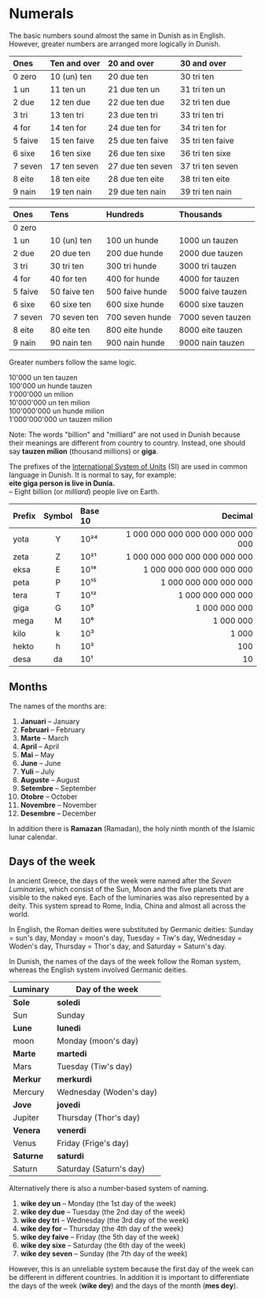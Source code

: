 # Numerals

The basic numbers sound almost the same in Dunish as in English.
However, greater numbers are arranged more logically in Dunish.

| Ones    | Ten and over | 20 and over      | 30 and over      |
|:--------|:-------------|:-----------------|:-----------------|
| 0 zero  | 10 (un) ten  | 20 due ten       | 30 tri ten       |
| 1 un    | 11 ten un    | 21 due ten un    | 31 tri ten un    |
| 2 due   | 12 ten due   | 22 due ten due   | 32 tri ten due   |
| 3 tri   | 13 ten tri   | 23 due ten tri   | 33 tri ten tri   |
| 4 for   | 14 ten for   | 24 due ten for   | 34 tri ten for   |
| 5 faive | 15 ten faive | 25 due ten faive | 35 tri ten faive |
| 6 sixe  | 16 ten sixe  | 26 due ten sixe  | 36 tri ten sixe  |
| 7 seven | 17 ten seven | 27 due ten seven | 37 tri ten seven |
| 8 eite  | 18 ten eite  | 28 due ten eite  | 38 tri ten eite  |
| 9 nain  | 19 ten nain  | 29 due ten nain  | 39 tri ten nain  |

| Ones    |  Tens         | Hundreds        | Thousands        |
|:--------|:-------------|:----------------|:------------------|
| 0 zero  |              |                 |                   |
| 1 un    | 10 (un) ten  | 100 un hunde    | 1000 un tauzen    |
| 2 due   | 20 due ten   | 200 due hunde   | 2000 due tauzen   |
| 3 tri   | 30 tri ten   | 300 tri hunde   | 3000 tri tauzen   |
| 4 for   | 40 for ten   | 400 for hunde   | 4000 for tauzen   |
| 5 faive | 50 faive ten | 500 faive hunde | 5000 faive tauzen |
| 6 sixe  | 60 sixe ten  | 600 sixe hunde  | 6000 sixe tauzen  |
| 7 seven | 70 seven ten | 700 seven hunde | 7000 seven tauzen |
| 8 eite  | 80 eite ten  | 800 eite hunde  | 8000 eite tauzen  |
| 9 nain  | 90 nain ten  | 900 nain hunde  | 9000 nain tauzen  |

Greater numbers follow the same logic.

10'000 un ten tauzen  
100'000 un hunde tauzen  
1'000'000 un milion  
10'000'000 un ten milion  
100'000'000 un hunde milion  
1'000'000'000 un tauzen milion  

Note: The words "billion" and "milliard" are not used in Dunish
because their meanings are different from country to country.
Instead, one should say **tauzen milion** (thousand millions) or **giga**.

The prefixes of the [International System of Units](https://en.wikipedia.org/wiki/International_System_of_Units)
(SI) are used in common language in Dunish.
It is normal to say, for example:  
**eite giga person is live in Dunia.**  
– Eight billion (or _milliard_) people live on Earth.

| Prefix | Symbol | Base 10 | Decimal                        |
|:-------|:------:|:-----|----------------------------------:|
| yota   | Y      | 10²⁴ | 1 000 000 000 000 000 000 000 000 |
| zeta   | Z      | 10²¹ |     1 000 000 000 000 000 000 000 | 
| eksa   | E      | 10¹⁸ |         1 000 000 000 000 000 000 |
| peta   | P      | 10¹⁵ |             1 000 000 000 000 000 |
| tera   | T      | 10¹² |                 1 000 000 000 000 |
| giga   | G      | 10⁹  |                     1 000 000 000 |
| mega   | M      | 10⁶  |                         1 000 000 |
| kilo   | k      | 10³  |                             1 000 |
| hekto  | h      | 10²  |                               100 |
| desa   | da     | 10¹  |                                10 |


## Months

The names of the months are:

1. **Januari**
   – January
2. **Februari**
   – February
3. **Marte**
   – March
4. **April**
   – April
5. **Mai**
   – May
6. **June**
   – June
7. **Yuli**
   – July
8. **Auguste**
   – August
9. **Setembre**
   – September
10. **Otobre**
   – October
11. **Novembre**
   – November
12. **Desembre**
   – December

In addition there is **Ramazan** (Ramadan), the holy ninth month of the Islamic lunar calendar.

## Days of the week

In ancient Greece, the days of the week were named after the _Seven Luminaries_,
which consist of the Sun, Moon and the five planets that are visible to the naked eye.
Each of the luminaries was also represented by a deity.
This system spread to Rome, India, China and almost all across the world.

In English, the Roman deities were substituted by Germanic deities:
Sunday = sun's day, Monday = moon's day, Tuesday = Tiw's day, Wednesday = Woden's day, Thursday = Thor's day, and Saturday = Saturn's day.

In Dunish, the names of the days of the week follow the Roman system,
whereas the English system involved Germanic deities.

| Luminary    | Day of the week         |
|-------------|-------------------------|
| **Sole**    | **soledi**              |
| Sun         | Sunday                  |
| **Lune**    | **lunedi**              |
| moon        | Monday (moon's day)     |
| **Marte**   | **martedi**             |
| Mars        | Tuesday (Tiw's day)     |
| **Merkur**  | **merkurdi**            |
| Mercury     | Wednesday (Woden's day) |
| **Jove**    | **jovedi**              |
| Jupiter     | Thursday (Thor's day)   |
| **Venera**  | **venerdi**             |
| Venus       | Friday (Frige's day)    |
| **Saturne** | **saturdi**             |
| Saturn      | Saturday (Saturn's day) |


Alternatively there is also a number-based system of naming.

1. **wike dey un**
– Monday (the 1st day of the week)
2. **wike dey due**
– Tuesday (the 2nd  day of the week)
3. **wike dey tri**
– Wednesday (the 3rd day of the week)
4. **wike dey for**
– Thursday (the 4th  day of the week)
5. **wike dey faive**
– Friday (the 5th day of the week)
6. **wike dey sixe**
– Saturday (the 6th  day of the week)
7. **wike dey seven**
– Sunday (the 7th  day of the week)

However, this is an unreliable system
because the first day of the week can be different in different countries.
In addition it is important to differentiate the days of the week
(**wike dey**)
and the days of the month
(**mes dey**).

